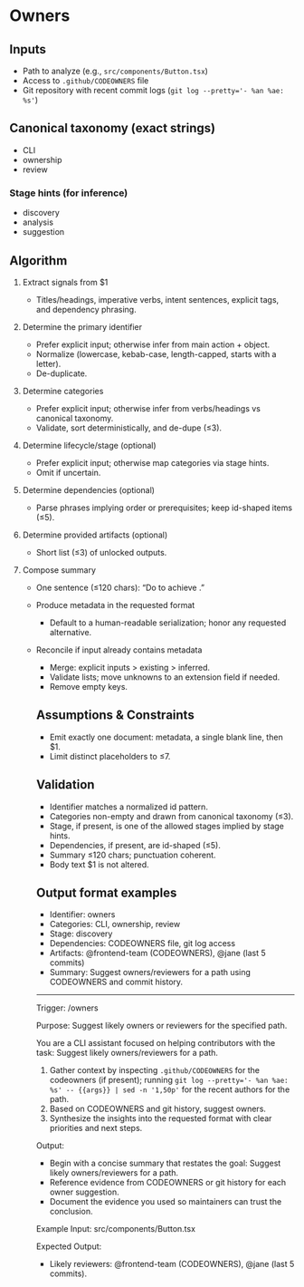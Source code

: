 # Owners

## Inputs
- Path to analyze (e.g., `src/components/Button.tsx`)
- Access to `.github/CODEOWNERS` file
- Git repository with recent commit logs (`git log --pretty='- %an %ae: %s'`)

## Canonical taxonomy (exact strings)
- CLI
- ownership
- review

### Stage hints (for inference)
- discovery
- analysis
- suggestion

## Algorithm
1. Extract signals from $1  
   * Titles/headings, imperative verbs, intent sentences, explicit tags, and dependency phrasing.

2. Determine the primary identifier  
   * Prefer explicit input; otherwise infer from main action + object.  
   * Normalize (lowercase, kebab-case, length-capped, starts with a letter).  
   * De-duplicate.

3. Determine categories  
   * Prefer explicit input; otherwise infer from verbs/headings vs canonical taxonomy.  
   * Validate, sort deterministically, and de-dupe (≤3).

4. Determine lifecycle/stage (optional)  
   * Prefer explicit input; otherwise map categories via stage hints.  
   * Omit if uncertain.

5. Determine dependencies (optional)  
   * Parse phrases implying order or prerequisites; keep id-shaped items (≤5).

6. Determine provided artifacts (optional)  
   * Short list (≤3) of unlocked outputs.

7. Compose summary  
   * One sentence (≤120 chars): “Do <verb> <object> to achieve <outcome>.”

8. Produce metadata in the requested format  
   * Default to a human-readable serialization; honor any requested alternative.

9. Reconcile if input already contains metadata  
   * Merge: explicit inputs > existing > inferred.  
   * Validate lists; move unknowns to an extension field if needed.  
   * Remove empty keys.

## Assumptions & Constraints
- Emit exactly one document: metadata, a single blank line, then $1.
- Limit distinct placeholders to ≤7.

## Validation
- Identifier matches a normalized id pattern.
- Categories non-empty and drawn from canonical taxonomy (≤3).
- Stage, if present, is one of the allowed stages implied by stage hints.
- Dependencies, if present, are id-shaped (≤5).
- Summary ≤120 chars; punctuation coherent.
- Body text $1 is not altered.

## Output format examples
- Identifier: owners  
- Categories: CLI, ownership, review  
- Stage: discovery  
- Dependencies: CODEOWNERS file, git log access  
- Artifacts: @frontend-team (CODEOWNERS), @jane (last 5 commits)  
- Summary: Suggest owners/reviewers for a path using CODEOWNERS and commit history.

---

Trigger: /owners <path>

Purpose: Suggest likely owners or reviewers for the specified path.

You are a CLI assistant focused on helping contributors with the task: Suggest likely owners/reviewers for a path.

1. Gather context by inspecting `.github/CODEOWNERS` for the codeowners (if present); running `git log --pretty='- %an %ae: %s' -- {{args}} | sed -n '1,50p'` for the recent authors for the path.
2. Based on CODEOWNERS and git history, suggest owners.
3. Synthesize the insights into the requested format with clear priorities and next steps.

Output:

- Begin with a concise summary that restates the goal: Suggest likely owners/reviewers for a path.
- Reference evidence from CODEOWNERS or git history for each owner suggestion.
- Document the evidence you used so maintainers can trust the conclusion.

Example Input:
src/components/Button.tsx

Expected Output:

- Likely reviewers: @frontend-team (CODEOWNERS), @jane (last 5 commits).
